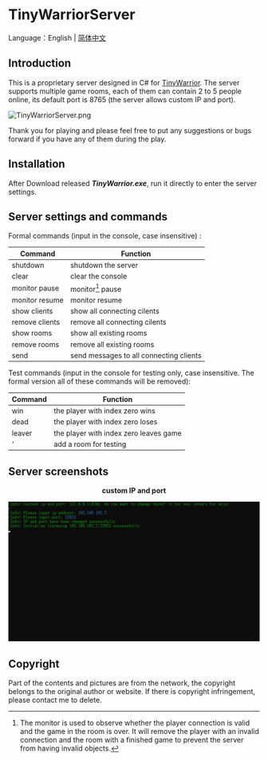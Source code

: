 # TinyWarriorServer

Language：English | [简体中文](README.zh-CN.md)

## Introduction

This is a proprietary server designed in C# for [TinyWarrior](https://github.com/ZerglingV/TinyWarrior). The server supports multiple game rooms, each of them can contain 2 to 5 people online, its default port is 8765 (the server allows custom IP and port).

![TinyWarriorServer.png](TinyWarriorServer/mp.ico)

Thank you for playing and please feel free to put any suggestions or bugs forward if you have any of them during the play.

## Installation

After Download released <strong><em>TinyWarrior.exe</em></strong>, run it directly to enter the server settings.

## Server settings and commands

Formal commands (input in the console, case insensitive) :

| Command        | Function                                |
| -------------- | --------------------------------------- |
| shutdown       | shutdown the server                     |
| clear          | clear the console                       |
| monitor pause  | monitor[^1] pause                       |
| monitor resume | monitor resume                          |
| show clients   | show all connecting cilents             |
| remove clients | remove all connecting cilents           |
| show rooms     | show all existing rooms                 |
| remove rooms   | remove all existing rooms               |
| send           | send messages to all connecting clients |

[^1]: The monitor is used to observe whether the player connection is valid and the game in the room is over. It will remove the player with an invalid connection and the room with a finished game to prevent the server from having invalid objects.

Test commands (input in the console for testing only, case insensitive. The formal version all of these commands will be removed):

| Command | Function                               |
| ------- | -------------------------------------- |
| win     | the player with index zero wins        |
| dead    | the player with index zero loses       |
| leaver  | the player with index zero leaves game |
| ‘       | add a room for testing                 |

## Server screenshots

<p align="center"><b>custom IP and port</b></p>

![TinyWarriorServer.png](TinyWarriorServer/Samples/Sample1.png)

## Copyright

Part of the contents and pictures are from the network, the copyright belongs to the original author or website. If there is copyright infringement, please contact me to delete.
